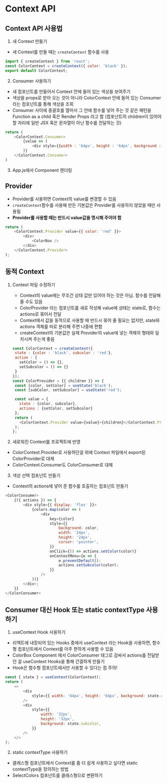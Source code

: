 # Context API

## Context API 사용법

1. 새 Context 만들기

-   새 Context를 만들 때는 `createContext` 함수를 사용

```js
import { createContext } from 'react';
const ColorContext = createContext({ color: 'black' });
export default ColorContext;
```

2. Consumer 사용하기

-   새 컴포넌트를 만들어서 Context 안에 들어 있는 색상을 보여주기
-   색상을 props로 받아 오는 것이 아니라 ColorContext 안에 들어 있는 Consumer라는 컴포넌트를 통해 색상을 조회
-   Consumer 사이에 중괄호를 열어서 그 안에 함수를 넣어 주는 것 같은 패턴을 Function as a child 혹은 Render Props 라고 함 (컴포넌트의 children이 있어야 할 자리에 일반 JSX 혹은 문자열이 아닌 함수를 전달하는 것)

```js
return (
    <ColorContext.Consumer>
        {value => (
            <div style={{width : '64px', height : '64px', background : value.color}}> />
        )}
    </ColorContext.Consumer>
)
```

3. App.js에서 Component 렌더링

## Provider

-   Provider를 사용하면 Context의 value를 변경할 수 있음
-   `createContext`함수를 사용해 만든 기본값은 Provider를 사용하지 않았을 때만 사용됨
-   **Provider를 사용할 때는 반드시 value값을 명시해 주어야 함**

```js
return (
    <ColorContext.Provider value={{ color: 'red' }}>
        <div>
            <ColorBox />
        </div>
    </ColorContext.Provider>
);
```

## 동적 Context

1. Context 파일 수정하기

    - Context의 value에는 무조건 상태 값만 있어야 하는 것은 아님. 함수를 전달해 줄 수도 있음
    - ColorProvider 라는 컴포넌트를 새로 작성해 value에 상태는 state로, 함수는 actions로 묶어서 전달
    - Context에서 값을 동적으로 사용할 때 반드시 묶어 줄 필요는 없지만, state와 actions 객체를 따로 분리해 주면 나중에 편함
    - createContext의 기본값은 실제 Provider의 value에 넣는 객체의 형태와 일치시켜 주는게 좋음

    ```js
    const ColorContext = createContext({
     state : {color : 'black', subcolor : 'red'},
     action : {
       setColor = () => {},
       setSubcolor = () => {}
     }
    });
    const ColorProvider = {{ children }} => {
     const [color, setColor] = useState('black');
     const [subColor, setSubcolor] = useState('red');

     const value = {
       state : {color, subcolor},
       actions : {setColor, setSubcolor}
     };
     return (
       <ColorContext.Provider value={value}>{children}</ColorContext.Provider>
     );
    };
    ```

2. 새로워진 Context를 프로젝트에 반영

-   ColorContext.Provider로 사용하던걸 위에 Context 파일에서 export된 ColorProvider로 대체
-   ColorContext.Consumer도 ColorConsumer로 대체

3. 색상 선택 컴포넌트 만들기

-   Context의 actions에 넣어 준 함수를 호출하는 컴포넌트 만들기

```js
<ColorConsumer>
    {({ actions }) => {
        <div style={{ display: 'flex' }}>
            {colors.map(color => (
                <div
                    key={color}
                    style={{
                        background: color,
                        width: '24px',
                        height: '24px',
                        cursor: 'pointer',
                    }}
                    onClick={() => actions.setColor(color)}
                    onContextMenu={e => {
                        e.preventDefault();
                        actions.setSubcolor(color);
                    }}
                />
            ))}
        </div>;
    }}
</ColorConsumer>
```

## Consumer 대신 Hook 또는 static contextType 사용하기

1. useContext Hook 사용하기

-   리액트에 내장되어 있는 Hooks 중에서 useContext 라는 Hook을 사용하면, 함수형 컴포넌트에서 Context를 아주 편하게 사용할 수 있음
-   ColorBox Component 에서 ColorConsumer 태그로 감싸서 actions를 전달받던 걸 useContext Hooks을 통해 간결하게 만들기
-   Hook은 함수형 컴포넌트에서만 사용할 수 있다는 점 주의!

```js
const { state } = useContext(ColorContext);
return (
    <>
        <div
            style={{ width: '64px', height: '64px', background: state.color }}
        />
        <div
            style={{
                width: '32px',
                height: '32px',
                background: state.subcolor,
            }}
        />
    </>
);
```

2. static contextType 사용하기

-   클래스형 컴포넌트에서 Context를 좀 더 쉽게 사용하고 싶다면 static contextType을 정의하는 방법
-   SelectColors 컴포넌트를 클래스형으로 변환하기
